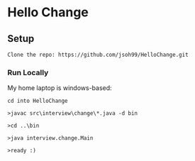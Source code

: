 
# Hello Change 

## Setup

	Clone the repo: https://github.com/jsoh99/HelloChange.git
	
### Run Locally

My home laptop is windows-based:
	
	cd into HelloChange 
	
	>javac src\interview\change\*.java -d bin
	
	>cd ..\bin
	
	>java interview.change.Main
	
	>ready :)
